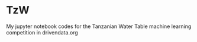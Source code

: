# TzW
My jupyter notebook codes for the Tanzanian Water Table machine learning competition in drivendata.org
